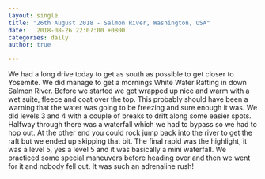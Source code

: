 ```yaml
---
layout: single
title: "26th August 2018 - Salmon River, Washington, USA"
date:   2018-08-26 22:07:00 +0800
categories: daily
author: true

---
```


We had a long drive today to get as south as possible to get closer to Yosemite. We did manage to get a mornings White Water Rafting in down Salmon River. Before we started we got wrapped up nice and warm with a wet suite, fleece and coat over the top. This probably should have been a warning that the water was going to be freezing and sure enough it was. We did levels 3 and 4 with a couple of breaks to drift along some easier spots. Halfway through there was a waterfall which we had to bypass so we had to hop out. At the other end you could rock jump back into the river to get the raft but we ended up skipping that bit. The final rapid was the highlight, it was a level 5, yes a level 5 and it was basically a mini waterfall. We practiced some special maneuvers before heading over and then we went for it and nobody fell out. It was such an adrenaline rush!
